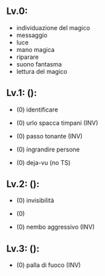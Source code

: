 ## Lv.0:
- individuazione del magico
- messaggio
- luce
- mano magica
- riparare
- suono fantasma
- lettura del magico

## Lv.1: ():
- (0) identificare

- (0) urlo spacca timpani (INV)
- (0) passo tonante (INV)
- (0) ingrandire persone
- (0) deja-vu (no TS)

## Lv.2: ():
- (0) invisibilità

- (0) 
- (0) nembo aggressivo (INV)

## Lv.3: ():
- (0) palla di fuoco (INV)
